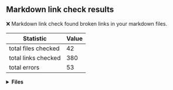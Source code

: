 ## Markdown link check results

:x: Markdown link check found broken links in your markdown files.

| Statistic | Value
| --- | --- |
| total files checked | 42
| total links checked | 380
| total errors | 53

<details>
<summary><strong>Files</strong></summary>

### ./docs/dev-notes/workflows/pr-dotnet-format-check-workflow.md

| Links checked | Errors
| --- | --- |
| 5 | 2 |

| Link | Status code
| --- | --- |
| https://github.com/edumserrano/dotnet-sdk-extensions/actions/workflows/pr-dotnet-format-check.yml/badge.svg | 404
| file:///github/workspace/.github/workflows/pr-dotnet-format-check.yml | 400

---

### ./docs/dev-notes/workflows/pr-test-results-comment-workflow.md

| Links checked | Errors
| --- | --- |
| 5 | 1 |

| Link | Status code
| --- | --- |
| file:///github/workspace/.github/workflows/pr-pr-test-results-comment.yml | 400

---

### ./docs/dev-notes/workflows/dispatch-commands-workflow.md

| Links checked | Errors
| --- | --- |
| 5 | 1 |

| Link | Status code
| --- | --- |
| file:///github/workspace/.github/workflows/dispatch-commands.ymlyml | 400

---

### ./docs/dev-notes/workflows/pr-dotnet-format-command-handler-workflow.md

| Links checked | Errors
| --- | --- |
| 5 | 3 |

| Link | Status code
| --- | --- |
| https://github.com/edumserrano/dotnet-sdk-extensions/actions/workflows/pr-dotnet-format-command-handler.yml/badge.svg | 404
| file:///github/workspace/.github/workflows/pr-dotnet-format-command-handler.yml | 400
| https://docs.github.com/en/actions/reference/authentication-in-a-workflow#using-the-github_token-in-a-workflow | 403

---

### ./docs/dev-notes/workflows/codeql-workflow.md

| Links checked | Errors
| --- | --- |
| 9 | 6 |

| Link | Status code
| --- | --- |
| (/.github/workflows/codeql.yml) | 400
| https://docs.github.com/en/code-security/secure-coding/automatically-scanning-your-code-for-vulnerabilities-and-errors/about-code-scanning | 403
| https://github.com/edumserrano/dotnet-sdk-extensions/security/code-scanning | 404
| https://docs.github.com/en/code-security/secure-coding/automatically-scanning-your-code-for-vulnerabilities-and-errors/triaging-code-scanning-alerts-in-pull-requests | 403
| https://docs.github.com/en/code-security/secure-coding/automatically-scanning-your-code-for-vulnerabilities-and-errors/configuring-code-scanning#defining-the-alert-severities-causing-pull-request-check-failure | 403
| https://docs.github.com/en/code-security/secure-coding/automatically-scanning-your-code-for-vulnerabilities-and-errors/configuring-code-scanning#avoiding-unnecessary-scans-of-pull-requests | 403

---

### ./docs/dev-notes/workflows/github-workflows.md

| Links checked | Errors
| --- | --- |
| 43 | 14 |

| Link | Status code
| --- | --- |
| file:///github/workspace/.github/workflows/pr-dotnet-format-check.yml | 400
| https://github.com/edumserrano/dotnet-sdk-extensions/actions/workflows/pr-dotnet-format-check.yml/badge.svg | 404
| file:///github/workspace/.github/workflows/pr-dotnet-format-command-handler.yml | 400
| https://github.com/edumserrano/dotnet-sdk-extensions/actions/workflows/pr-dotnet-format-command-handler.yml/badge.svg | 404
| file:///github/workspace/.github/workflows/pr-pr-test-results-comment.yml | 400
| file:///github/workspace/docs/dev-notes/workflows/pr-pr-test-results-comment-workflow.md | 400
| file:///github/workspace/docs/dev-notes/workflows/security-considerations-security-considerations-and-dotnet.md | 400
| https://docs.github.com/en/actions/security-guides/automatic-token-authentication#permissions-for-the-github_token | 403
| https://docs.github.com/en/actions/learn-github-actions/workflow-syntax-for-github-actions#permissions | 403
| https://docs.github.com/en/rest/reference/permissions-required-for-github-apps | 403
| https://docs.github.com/en/actions/reference/context-and-expression-syntax-for-github-actions | 403
| https://docs.github.com/en/actions/reference/context-and-expression-syntax-for-github-actions#tojson | 403
| https://docs.github.com/en/actions/managing-workflow-runs/using-workflow-run-logs | 403
| https://docs.github.com/en/actions/monitoring-and-troubleshooting-workflows/enabling-debug-logging | 403

---

### ./docs/dev-notes/workflows/security-considerations.md

| Links checked | Errors
| --- | --- |
| 13 | 6 |

| Link | Status code
| --- | --- |
| https://docs.github.com/en/actions/configuring-and-managing-workflows/creating-and-storing-encrypted-secrets#using-encrypted-secrets-in-a-workflow | 403
| https://docs.github.com/en/actions/configuring-and-managing-workflows/authenticating-with-the-github_token#permissions-for-the-github_token | 403
| https://docs.github.com/en/github/administering-a-repository/disabling-or-limiting-github-actions-for-a-repository#enabling-workflows-for-private-repository-forks | 403
| https://docs.github.com/en/actions/reference/events-that-trigger-workflows#pull_request_target | 403
| https://docs.github.com/en/actions/security-guides/security-hardening-for-github-actions | 403
| https://docs.github.com/en/actions/managing-workflow-runs/approving-workflow-runs-from-public-forks | 403

---

### ./docs/dev-notes/workflows/dotnet-format-workflow.md

| Links checked | Errors
| --- | --- |
| 7 | 1 |

| Link | Status code
| --- | --- |
| https://docs.github.com/en/actions/reference/authentication-in-a-workflow#using-the-github_token-in-a-workflow | 403

---

### ./docs/dev-notes/workflows/README.md

| Links checked | Errors
| --- | --- |
| 43 | 14 |

| Link | Status code
| --- | --- |
| file:///github/workspace/.github/workflows/pr-dotnet-format-check.yml | 400
| https://github.com/edumserrano/dotnet-sdk-extensions/actions/workflows/pr-dotnet-format-check.yml/badge.svg | 404
| file:///github/workspace/.github/workflows/pr-dotnet-format-command-handler.yml | 400
| https://github.com/edumserrano/dotnet-sdk-extensions/actions/workflows/pr-dotnet-format-command-handler.yml/badge.svg | 404
| file:///github/workspace/.github/workflows/pr-pr-test-results-comment.yml | 400
| file:///github/workspace/docs/dev-notes/workflows/pr-pr-test-results-comment-workflow.md | 400
| file:///github/workspace/docs/dev-notes/workflows/security-considerations-security-considerations-and-dotnet.md | 400
| https://docs.github.com/en/actions/security-guides/automatic-token-authentication#permissions-for-the-github_token | 403
| https://docs.github.com/en/actions/learn-github-actions/workflow-syntax-for-github-actions#permissions | 403
| https://docs.github.com/en/rest/reference/permissions-required-for-github-apps | 403
| https://docs.github.com/en/actions/reference/context-and-expression-syntax-for-github-actions | 403
| https://docs.github.com/en/actions/reference/context-and-expression-syntax-for-github-actions#tojson | 403
| https://docs.github.com/en/actions/managing-workflow-runs/using-workflow-run-logs | 403
| https://docs.github.com/en/actions/monitoring-and-troubleshooting-workflows/enabling-debug-logging | 403

---

### ./docs/dev-notes/workflows/pr-dependabot-auto-merge-workflow.md

| Links checked | Errors
| --- | --- |
| 11 | 2 |

| Link | Status code
| --- | --- |
| https://docs.github.com/en/code-security/supply-chain-security/keeping-your-dependencies-updated-automatically/automating-dependabot-with-github-actions#responding-to-events | 403
| https://docs.github.com/en/actions/reference/events-that-trigger-workflows#workflow_run | 403

---

### ./docs/dev-notes/dev-notes-main.md

| Links checked | Errors
| --- | --- |
| 12 | 1 |

| Link | Status code
| --- | --- |
| file:///github/workspace/src/Dotnet.Sdk.Extensions.Testing/DotNet.Sdk.Extensions.Testing.csproj | 400

---

### ./docs/dev-notes/README.md

| Links checked | Errors
| --- | --- |
| 12 | 1 |

| Link | Status code
| --- | --- |
| file:///github/workspace/src/Dotnet.Sdk.Extensions.Testing/DotNet.Sdk.Extensions.Testing.csproj | 400

---

### ./README.md

| Links checked | Errors
| --- | --- |
| 48 | 1 |

| Link | Status code
| --- | --- |
| https://www.linkedin.com/in/eduardomserrano/ | 999

